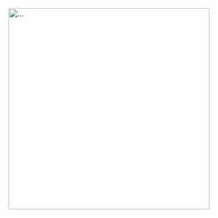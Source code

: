 <img alt="..." src="https://media1.tenor.com/m/cUDKyJkDr6kAAAAd/iron-man-iron-man-hammer.gif" height="400">
